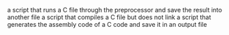  a script that runs a C file through the preprocessor and save the result into another file
 a script that compiles a C file but does not link
 a script that generates the assembly code of a C code and save it in an output file
